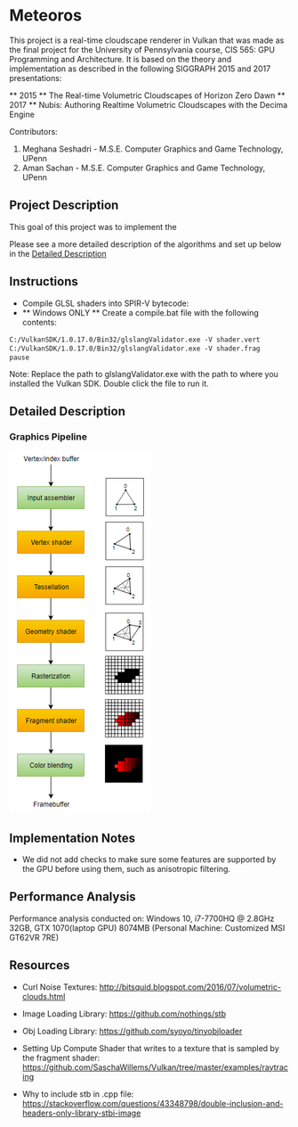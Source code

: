 # Meteoros
This project is a real-time cloudscape renderer in Vulkan that was made as the final project for the University of Pennsylvania course, CIS 565: GPU Programming and Architecture. It is based on the theory and implementation as described in the following SIGGRAPH 2015 and 2017 presentations: 

** 2015 ** The Real-time Volumetric Cloudscapes of Horizon Zero Dawn
** 2017 ** Nubis: Authoring Realtime Volumetric Cloudscapes with the Decima Engine 

Contributors:
1. Meghana Seshadri - M.S.E. Computer Graphics and Game Technology, UPenn
2. Aman Sachan - M.S.E. Computer Graphics and Game Technology, UPenn

## Project Description 

This goal of this project was to implement the 

Please see a more detailed description of the algorithms and set up below in the [Detailed Description](https://github.com/Aman-Sachan-asach/Meteoros/edit/master/README.md#detailed-description)


## Instructions
* Compile GLSL shaders into SPIR-V bytecode:
* ** Windows ONLY ** Create a compile.bat file with the following contents:

```
C:/VulkanSDK/1.0.17.0/Bin32/glslangValidator.exe -V shader.vert
C:/VulkanSDK/1.0.17.0/Bin32/glslangValidator.exe -V shader.frag
pause
```
Note: Replace the path to glslangValidator.exe with the path to where you installed the Vulkan SDK. Double click the file to run it.


## Detailed Description


### Graphics Pipeline
![](/images/SimplifiedPipeline.png)



## Implementation Notes

- We did not add checks to make sure some features are supported by the GPU before using them, such as anisotropic filtering.


## Performance Analysis 

Performance analysis conducted on: Windows 10, i7-7700HQ @ 2.8GHz 32GB, GTX 1070(laptop GPU) 8074MB (Personal Machine: Customized MSI GT62VR 7RE)


## Resources
- Curl Noise Textures: http://bitsquid.blogspot.com/2016/07/volumetric-clouds.html
- Image Loading Library: https://github.com/nothings/stb
- Obj Loading Library: https://github.com/syoyo/tinyobjloader

- Setting Up Compute Shader that writes to a texture that is sampled by the fragment shader: https://github.com/SaschaWillems/Vulkan/tree/master/examples/raytracing

- Why to include stb in .cpp file: https://stackoverflow.com/questions/43348798/double-inclusion-and-headers-only-library-stbi-image 
